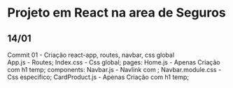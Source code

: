 # Projeto em React na area de Seguros

## 14/01
Commit 01 - Criação react-app, routes, navbar, css global <br>
App.js - Routes;
Index.css - Css global;
pages: Home.js - Apenas Criação com h1 temp;
components: Navbar.js - Navlink com <Ii>;
Navbar.module.css - Css especifico;
CardProduct.js - Apenas Criação com h1 temp;
